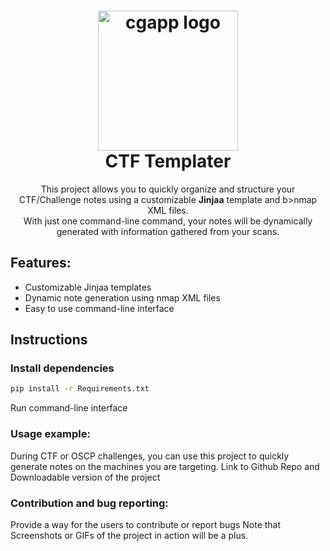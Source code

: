 <h1 align="center">
  <img alt="cgapp logo" src="https://raw.githubusercontent.com/create-go-app/cli/master/.github/images/cgapp_logo%402x.png" width="224px"/><br/>
  CTF Templater
</h1>
<p align="center">
This project allows you to quickly organize and structure your </b>CTF/Challenge</b> notes using a customizable <b>Jinjaa</b> template and b>nmap</b> XML files.</br> With just one command-line command, your notes will be dynamically generated with information gathered from your scans.</p>

## Features:

- Customizable Jinjaa templates
- Dynamic note generation using nmap XML files
- Easy to use command-line interface


## Instructions

### Install dependencies
```bash
pip install -r Requirements.txt
```
Run command-line interface

### Usage example:

During CTF or OSCP challenges, you can use this project to quickly generate notes on the machines you are targeting.
Link to Github Repo and Downloadable version of the project

### Contribution and bug reporting:

Provide a way for the users to contribute or report bugs
Note that Screenshots or GIFs of the project in action will be a plus.